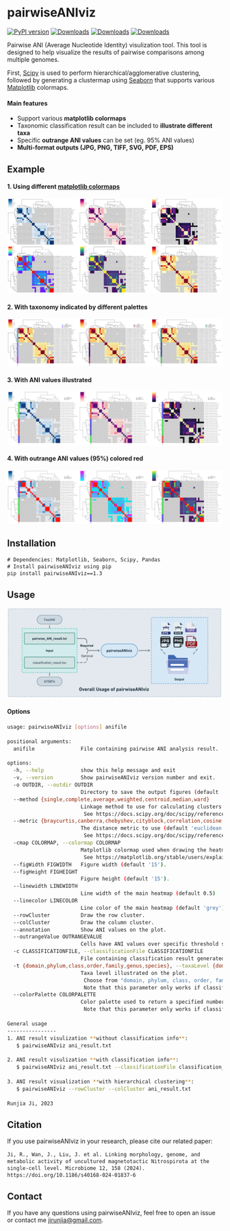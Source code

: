 # pairwiseANIviz

[![PyPI version](https://badge.fury.io/py/pairwiseANIviz.svg)](https://badge.fury.io/py/pairwiseANIviz)
[![Downloads](https://static.pepy.tech/badge/pairwiseaniviz)](https://pepy.tech/project/pairwiseaniviz)
[![Downloads](https://static.pepy.tech/badge/pairwiseaniviz/month)](https://pepy.tech/project/pairwiseaniviz)
[![Downloads](https://static.pepy.tech/badge/pairwiseaniviz/week)](https://pepy.tech/project/pairwiseaniviz)

Pairwise ANI (Average Nucleotide Identity) visulization tool. This tool is designed to help visualize the results of pairwise comparisons among multiple genomes.

First, [Scipy](https://docs.scipy.org/doc/scipy/reference/generated/scipy.cluster.hierarchy.linkage.html#scipy.cluster.hierarchy.linkage) is used to perform hierarchical/agglomerative clustering, followed by generating a clustermap using [Seaborn](https://seaborn.pydata.org/generated/seaborn.clustermap.html) that supports various [Matplotlib](https://matplotlib.org/stable/users/explain/colors/colormaps.html) colormaps.


#### Main features
* Support various __matplotlib colormaps__
* Taxonomic classification result can be included to __illustrate different taxa__
* Specific __outrange ANI values__ can be set (eg. 95% ANI values) 
* __Multi-format outputs (JPG, PNG, TIFF, SVG, PDF, EPS)__


## Example
#### 1. Using different [matplotlib colormaps](https://matplotlib.org/stable/users/explain/colors/colormaps.html)
<img src="/static/example_with_diffferent_cmap.svg" alt="Figure"/>

#### 2. With taxonomy indicated by different palettes
<img src="/static/example_with_different_palette.svg" alt="Figure"/>

#### 3. With ANI values illustrated
<img src="/static/example_with_annotation.svg" alt="Figure"/>

#### 4. With outrange ANI values (95%) colored red
<img src="/static/example_with_outrangeValue.svg" alt="Figure"/>


## Installation
 
<!-- AsperaSRAgetter has been distributed on [pypi](https://pypi.org/project/AsperaSRAgetter/). You can easily install AsperaSRAgetter through pip. AsperaSRAgetter depends on Aspera-CLI to retrive sequencing data from ENA. It is recommended to install Aspera-CLI [with Conda](https://anaconda.org/hcc/aspera-cli). -->

```shell
# Dependencies: Matplotlib, Seaborn, Scipy, Pandas
# Install pairwiseANIviz using pip
pip install pairwiseANIviz==1.3
```




## Usage


![overallUsage](./static/Overall_Usage.png) 

#### Options

```bash
usage: pairwiseANIviz [options] anifile

positional arguments:
  anifile               File containing pairwise ANI analysis result.

options:
  -h, --help            show this help message and exit
  -v, --version         Show pairwiseANIviz version number and exit.
  -o OUTDIR, --outdir OUTDIR
                        Directory to save the output figures (default 'pairwiseANIviz').
  --method {single,complete,average,weighted,centroid,median,ward}
                        Linkage method to use for calculating clusters (default 'average').
                         See https://docs.scipy.org/doc/scipy/reference/generated/scipy.cluster.hierarchy.linkage.html#scipy.cluster.hierarchy.linkage
  --metric {braycurtis,canberra,chebyshev,cityblock,correlation,cosine,dice,euclidean,hamming,jaccard,jensenshannon,kulczynski1,mahalanobis,matching,minkowski,rogerstanimoto,russellrao,seuclidean,sokalmichener,sokalsneath,sqeuclidean,yule}
                        The distance metric to use (default 'euclidean').
                         See https://docs.scipy.org/doc/scipy/reference/generated/scipy.spatial.distance.pdist.html#scipy.spatial.distance.pdist
  -cmap COLORMAP, --colormap COLORMAP
                        Matplotlib colormap used when drawing the heatmap of ANI values (default 'Blues').
                         See https://matplotlib.org/stable/users/explain/colors/colormaps.html
  --figWidth FIGWIDTH   Figure width (default '15').
  --figHeight FIGHEIGHT
                        Figure height (default '15').
  --linewidth LINEWIDTH
                        Line width of the main heatmap (default 0.5)
  --linecolor LINECOLOR
                        Line color of the main heatmap (default 'grey').
  --rowCluster          Draw the row cluster.
  --colCluster          Draw the column cluster.
  --annotation          Show ANI values on the plot.
  --outrangeValue OUTRANGEVALUE
                        Cells have ANI values over specific threshold set to red (eg. cells have ANI value >=0.95 set to red) (default 100).
  -c CLASSIFICATIONFILE, --classificationFile CLASSIFICATIONFILE
                        File containing classification result generated by GTDBTk(https://github.com/Ecogenomics/GTDBTk).
  -t {domain,phylum,class,order,family,genus,species}, --taxaLevel {domain,phylum,class,order,family,genus,species}
                        Taxa level illustrated on the plot.
                         Choose from "domain, phylum, class, order, family, genus, species".
                         Note that this parameter only works if classification result was input.
  --colorPalette COLORPALETTE
                        Color palette used to return a specified number of evenly spaced hues which are then used to illustrate different taxa (default 'hls').
                         Note that this parameter only works if classification result was input.

General usage
----------------
1. ANI result visulization **without classification info**:
   $ pairwiseANIviz ani_result.txt

2. ANI result visulization **with classification info**:
   $ pairwiseANIviz ani_result.txt --classificationFile classification_result.tsv

3. ANI result visualization **with hierarchical clustering**:
   $ pairwiseANIviz --rowCluster --colCluster ani_result.txt

Runjia Ji, 2023
```
## Citation

If you use pairwiseANIviz in your research, please cite our related paper:

```
Ji, R., Wan, J., Liu, J. et al. Linking morphology, genome, and metabolic activity of uncultured magnetotactic Nitrospirota at the single-cell level. Microbiome 12, 158 (2024). https://doi.org/10.1186/s40168-024-01837-6
```

## Contact
If you have any questions using pairwiseANIviz, feel free to open an issue or contact me jirunjia@gmail.com.
